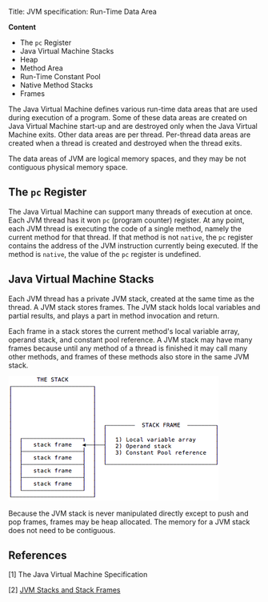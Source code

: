 Title: JVM specification: Run-Time Data Area

**Content**

- The `pc` Register
- Java Virtual Machine Stacks
- Heap
- Method Area
- Run-Time Constant Pool
- Native Method Stacks
- Frames

The Java Virtual Machine defines various run-time data areas that are used during execution of a program. Some of these data areas are created on Java Virtual Machine start-up and are destroyed only when the Java Virtual Machine exits. Other data areas are per thread. Per-thread data areas are created when a thread is created and destroyed when the thread exits.

The data areas of JVM are logical memory spaces, and they may be not contiguous physical memory space.

## The `pc` Register

The Java Virtual Machine can support many threads of execution at once. Each JVM thread has it won `pc` (program counter) register. At any point, each JVM thread is executing the code of a single method, namely the current method for that thread. If that method is not `native`, the `pc` register contains the address of the JVM instruction currently being executed. If the method is `native`, the value of the `pc` register is undefined.

## Java Virtual Machine Stacks

Each JVM thread has a private JVM stack, created at the same time as the thread. A JVM stack stores frames. The JVM stack holds local variables and partial results, and plays a part in method invocation and return. 

Each frame in a stack stores the current method's local variable array, operand stack, and constant pool reference. A JVM stack may have many frames because until any method of a thread is finished it may call many other methods, and frames of these methods also store in the same JVM stack.

<img class="img-center" src="stack-frame.png" />

Because the JVM stack is never manipulated directly except to push and pop frames, frames may be heap allocated. The memory for a JVM stack does not need to be contiguous.



## References

[1] The Java Virtual Machine Specification

[2] [JVM Stacks and Stack Frames](https://alvinalexander.com/scala/fp-book/recursion-jvm-stacks-stack-frames/)